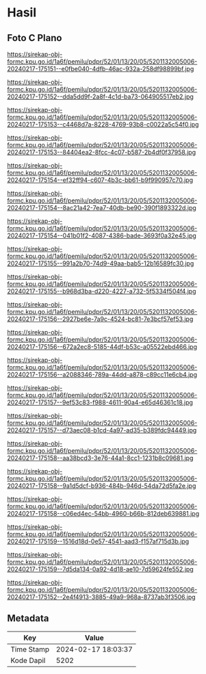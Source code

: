 # Hasil

## Foto C Plano

https://sirekap-obj-formc.kpu.go.id/1a6f/pemilu/pdpr/52/01/13/20/05/5201132005006-20240217-175151--e0fbe040-4dfb-46ac-932a-258df98899bf.jpg

https://sirekap-obj-formc.kpu.go.id/1a6f/pemilu/pdpr/52/01/13/20/05/5201132005006-20240217-175152--dda5dd9f-2a8f-4c1d-ba73-064905517eb2.jpg

https://sirekap-obj-formc.kpu.go.id/1a6f/pemilu/pdpr/52/01/13/20/05/5201132005006-20240217-175153--c4468d7a-8228-4769-93b8-c0022a5c54f0.jpg

https://sirekap-obj-formc.kpu.go.id/1a6f/pemilu/pdpr/52/01/13/20/05/5201132005006-20240217-175153--84404ea2-8fcc-4c07-b587-2b4df0f37958.jpg

https://sirekap-obj-formc.kpu.go.id/1a6f/pemilu/pdpr/52/01/13/20/05/5201132005006-20240217-175154--ef32ff94-c607-4b3c-bb61-b9f990957c70.jpg

https://sirekap-obj-formc.kpu.go.id/1a6f/pemilu/pdpr/52/01/13/20/05/5201132005006-20240217-175154--8ac21a42-7ea7-40db-be90-390f1893322d.jpg

https://sirekap-obj-formc.kpu.go.id/1a6f/pemilu/pdpr/52/01/13/20/05/5201132005006-20240217-175154--041b01f2-4087-4386-bade-3693f0a32e45.jpg

https://sirekap-obj-formc.kpu.go.id/1a6f/pemilu/pdpr/52/01/13/20/05/5201132005006-20240217-175155--991a2b70-74d9-49aa-bab5-12b16589fc30.jpg

https://sirekap-obj-formc.kpu.go.id/1a6f/pemilu/pdpr/52/01/13/20/05/5201132005006-20240217-175155--b968d3ba-d220-4227-a732-5f5334f504f4.jpg

https://sirekap-obj-formc.kpu.go.id/1a6f/pemilu/pdpr/52/01/13/20/05/5201132005006-20240217-175156--2927be6e-7a9c-4524-bc81-7e3bcf57ef53.jpg

https://sirekap-obj-formc.kpu.go.id/1a6f/pemilu/pdpr/52/01/13/20/05/5201132005006-20240217-175156--672a2ec8-5185-44df-b53c-a05522ebd466.jpg

https://sirekap-obj-formc.kpu.go.id/1a6f/pemilu/pdpr/52/01/13/20/05/5201132005006-20240217-175156--a2088346-789a-44dd-a878-c89cc11e6cb4.jpg

https://sirekap-obj-formc.kpu.go.id/1a6f/pemilu/pdpr/52/01/13/20/05/5201132005006-20240217-175157--9ef53c83-f988-4611-90a4-e65d46361c18.jpg

https://sirekap-obj-formc.kpu.go.id/1a6f/pemilu/pdpr/52/01/13/20/05/5201132005006-20240217-175157--d73aec08-b1cd-4a97-ad35-b389fdc94449.jpg

https://sirekap-obj-formc.kpu.go.id/1a6f/pemilu/pdpr/52/01/13/20/05/5201132005006-20240217-175158--aa38bcd3-3e76-44a1-8cc1-1231b8c09681.jpg

https://sirekap-obj-formc.kpu.go.id/1a6f/pemilu/pdpr/52/01/13/20/05/5201132005006-20240217-175158--9a1d5dcf-b936-484b-946d-54da72d5fa2e.jpg

https://sirekap-obj-formc.kpu.go.id/1a6f/pemilu/pdpr/52/01/13/20/05/5201132005006-20240217-175158--c06ed4ec-54bb-4960-b66b-812deb639881.jpg

https://sirekap-obj-formc.kpu.go.id/1a6f/pemilu/pdpr/52/01/13/20/05/5201132005006-20240217-175159--1516d18d-0e57-4541-aad3-f157af715d3b.jpg

https://sirekap-obj-formc.kpu.go.id/1a6f/pemilu/pdpr/52/01/13/20/05/5201132005006-20240217-175159--7d5da134-0a92-4d18-ae10-7d59624fe552.jpg

https://sirekap-obj-formc.kpu.go.id/1a6f/pemilu/pdpr/52/01/13/20/05/5201132005006-20240217-175152--2e4f4913-3885-49a9-968a-8737ab3f3506.jpg


## Metadata

| Key        | Value               |
| ---------- | ------------------- |
| Time Stamp | 2024-02-17 18:03:37 |
| Kode Dapil | 5202                |



